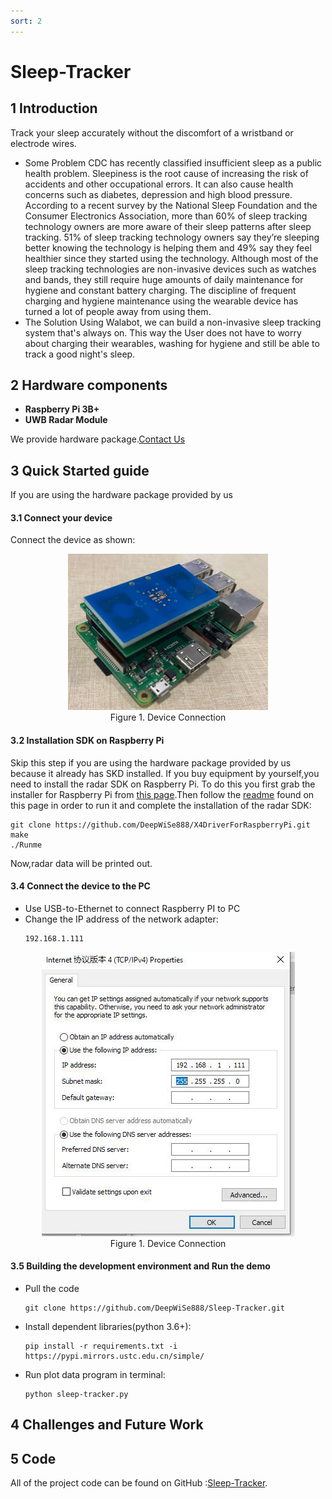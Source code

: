 ```yaml
---
sort: 2
---
```


# Sleep-Tracker
## 1 Introduction
Track your sleep accurately without the discomfort of a wristband or electrode wires.
* Some Problem
  CDC has recently classified insufficient sleep as a public health problem. Sleepiness is the root cause of increasing the risk of accidents and other occupational errors. It can also cause health concerns such as diabetes, depression and high blood pressure.
  According to a recent survey by the National Sleep Foundation and the Consumer Electronics Association, more than 60% of sleep tracking technology owners are more aware of their sleep patterns after sleep tracking. 51% of sleep tracking technology owners say they’re sleeping better knowing the technology is helping them and 49% say they feel healthier since they started using the technology.
  Although most of the sleep tracking technologies are non-invasive devices such as watches and bands, they still require huge amounts of daily maintenance for hygiene and constant battery charging. The discipline of frequent charging and hygiene maintenance using the wearable device has turned a lot of people away from using them.
* The Solution
  Using Walabot, we can build a non-invasive sleep tracking system that's always on. This way the User does not have to worry about charging their wearables, washing for hygiene and still be able to track a good night's sleep.

## 2 Hardware components
* **Raspberry Pi 3B+**
* **UWB Radar Module**

We provide hardware package.[Contact Us](https://www.wirush.ai/aiwise-contact)

## 3 Quick Started guide
If you are using the hardware package provided by us 
#### 3.1 Connect your device
Connect the device as shown:
<div align=center>
<img src="https://raw.githubusercontent.com/DeepWiSe888/AIWiSeDoc/main/img/sleepTracker1.png" width="320" height="250"/> 
</div>
<center>Figure 1. Device Connection</center>



  
#### 3.2 Installation SDK on Raspberry Pi
Skip this step if you are using the hardware package provided by us  because it already has SKD installed.
If you buy equipment by yourself,you need to install the radar SDK on Raspberry Pi. To do this you first grab the installer for Raspberry Pi from [this page](https://github.com/DeepWiSe888/X4DriverForRaspberryPi).Then follow the [readme](https://github.com/DeepWiSe888/X4DriverForRaspberryPi/blob/main/Readme.md) found on this page in order to run it and complete the installation of the radar SDK:

```shell
git clone https://github.com/DeepWiSe888/X4DriverForRaspberryPi.git
make 
./Runme
```
Now,radar data will be printed out.

#### 3.4 Connect the device to the PC
* Use USB-to-Ethernet to connect Raspberry PI to PC
* Change the IP address of the network adapter:
  ```
  192.168.1.111
  ```
<div align=center>
<img src="https://raw.githubusercontent.com/DeepWiSe888/AIWiSeDoc/main/img/sleepTracker2.jpg" width="405" height="455"/> 
</div>
<center>Figure 1. Device Connection</center>

#### 3.5 Building the development environment and Run the demo
* Pull the code
  ```shell
  git clone https://github.com/DeepWiSe888/Sleep-Tracker.git
  ```
* Install dependent libraries(python 3.6+):
  ```shell
  pip install -r requirements.txt -i https://pypi.mirrors.ustc.edu.cn/simple/
  ```
* Run plot data program in terminal:
  ```shell
  python sleep-tracker.py
  ```


## 4 Challenges and Future Work


## 5 Code
All of the project code can be found on GitHub :[Sleep-Tracker](https://github.com/DeepWiSe888/Sleep-Tracker).

